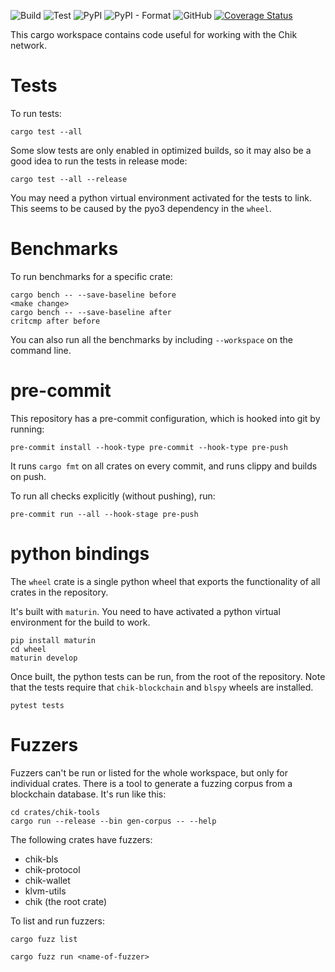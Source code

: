 ![Build](https://github.com/Chik-Network/chik_rs/actions/workflows/build-crate-and-npm.yml/badge.svg)
![Test](https://github.com/Chik-Network/chik_rs/actions/workflows/build-test.yml/badge.svg)
![PyPI](https://img.shields.io/pypi/v/chik_rs?logo=pypi)
![PyPI - Format](https://img.shields.io/pypi/format/chik_rs?logo=pypi)
![GitHub](https://img.shields.io/github/license/Chik-Network/chik_rs?logo=Github)
[![Coverage Status](https://coveralls.io/repos/github/Chik-Network/chik_rs/badge.svg?branch=main)](https://coveralls.io/github/Chik-Network/chik_rs?branch=main)

This cargo workspace contains code useful for working with the Chik network.

# Tests

To run tests:

```
cargo test --all
```

Some slow tests are only enabled in optimized builds, so it may also be a good
idea to run the tests in release mode:

```
cargo test --all --release
```

You may need a python virtual environment activated for the tests to link.
This seems to be caused by the pyo3 dependency in the `wheel`.

# Benchmarks

To run benchmarks for a specific crate:

```
cargo bench -- --save-baseline before
<make change>
cargo bench -- --save-baseline after
critcmp after before
```

You can also run all the benchmarks by including `--workspace` on the command
line.

# pre-commit

This repository has a pre-commit configuration, which is hooked into git by
running:

```
pre-commit install --hook-type pre-commit --hook-type pre-push
```

It runs `cargo fmt` on all crates on every commit, and runs clippy and builds on
push.

To run all checks explicitly (without pushing), run:

```
pre-commit run --all --hook-stage pre-push
```

# python bindings

The `wheel` crate is a single python wheel that exports the functionality of
all crates in the repository.

It's built with `maturin`. You need to have activated a python virtual
environment for the build to work.

```
pip install maturin
cd wheel
maturin develop
```

Once built, the python tests can be run, from the root of the repository. Note
that the tests require that `chik-blockchain` and `blspy` wheels are installed.

```
pytest tests
```

# Fuzzers

Fuzzers can't be run or listed for the whole workspace, but only for individual
crates. There is a tool to generate a fuzzing corpus from a blockchain database.
It's run like this:

```
cd crates/chik-tools
cargo run --release --bin gen-corpus -- --help
```

The following crates have fuzzers:

* chik-bls
* chik-protocol
* chik-wallet
* klvm-utils
* chik (the root crate)

To list and run fuzzers:

```
cargo fuzz list
```

```
cargo fuzz run <name-of-fuzzer>
```

